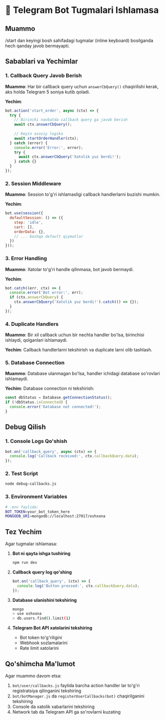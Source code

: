 # 🔧 Telegram Bot Tugmalari Ishlamasa

## Muammo
/start dan keyingi bosh sahifadagi tugmalar (inline keyboard) bosilganda hech qanday javob bermayapti.

## Sabablari va Yechimlar

### 1. Callback Query Javob Berish
**Muammo**: Har bir callback query uchun `answerCbQuery()` chaqirilishi kerak, aks holda Telegram 5 soniya kutib qoladi.

**Yechim**: 
```javascript
bot.action('start_order', async (ctx) => {
  try {
    // Birinchi navbatda callback query ga javob berish
    await ctx.answerCbQuery();
    
    // Keyin asosiy logika
    await startOrderHandler(ctx);
  } catch (error) {
    console.error('Error:', error);
    try {
      await ctx.answerCbQuery('Xatolik yuz berdi!');
    } catch {}
  }
});
```

### 2. Session Middleware
**Muammo**: Session to'g'ri ishlamasligi callback handlerlarni buzishi mumkin.

**Yechim**:
```javascript
bot.use(session({
  defaultSession: () => ({
    step: 'idle',
    cart: [],
    orderData: {},
    // ... boshqa default qiymatlar
  })
}));
```

### 3. Error Handling
**Muammo**: Xatolar to'g'ri handle qilinmasa, bot javob bermaydi.

**Yechim**:
```javascript
bot.catch((err, ctx) => {
  console.error('Bot error:', err);
  if (ctx.answerCbQuery) {
    ctx.answerCbQuery('Xatolik yuz berdi!').catch(() => {});
  }
});
```

### 4. Duplicate Handlers
**Muammo**: Bir xil callback uchun bir nechta handler bo'lsa, birinchisi ishlaydi, qolganlari ishlamaydi.

**Yechim**: Callback handlerlarni tekshirish va duplicate larni olib tashlash.

### 5. Database Connection
**Muammo**: Database ulanmagan bo'lsa, handler ichidagi database so'rovlari ishlamaydi.

**Yechim**: Database connection ni tekshirish:
```javascript
const dbStatus = Database.getConnectionStatus();
if (!dbStatus.isConnected) {
  console.error('Database not connected!');
}
```

## Debug Qilish

### 1. Console Logs Qo'shish
```javascript
bot.on('callback_query', async (ctx) => {
  console.log('Callback received:', ctx.callbackQuery.data);
});
```

### 2. Test Script
```bash
node debug-callbacks.js
```

### 3. Environment Variables
```bash
# .env faylida:
BOT_TOKEN=your_bot_token_here
MONGODB_URI=mongodb://localhost:27017/oshxona
```

## Tez Yechim

Agar tugmalar ishlamasa:

1. **Bot ni qayta ishga tushiring**
   ```bash
   npm run dev
   ```

2. **Callback query log qo'shing**
   ```javascript
   bot.on('callback_query', (ctx) => {
     console.log('Button pressed:', ctx.callbackQuery.data);
   });
   ```

3. **Database ulanishini tekshiring**
   ```bash
   mongo
   > use oshxona
   > db.users.find().limit(1)
   ```

4. **Telegram Bot API xatolarini tekshiring**
   - Bot token to'g'riligini
   - Webhook sozlamalarini
   - Rate limit xatolarini

## Qo'shimcha Ma'lumot

Agar muammo davom etsa:
1. `bot/user/callbacks.js` faylida barcha action handler lar to'g'ri registratsiya qilinganini tekshiring
2. `bot/botManager.js` da `registerUserCallbacks(bot)` chaqirilganini tekshiring  
3. Console da xatolik xabarlarini tekshiring
4. Network tab da Telegram API ga so'rovlarni kuzating